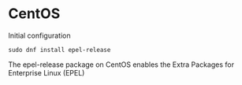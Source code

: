 # CentOS

Initial configuration
```
sudo dnf install epel-release
```

The epel-release package on CentOS enables the Extra Packages for Enterprise Linux (EPEL) 